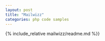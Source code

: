```yaml
---
layout: post
title: "Mailwizz"
categories: php code samples
---
```


{% include_relative mailwizz/readme.md %}}


